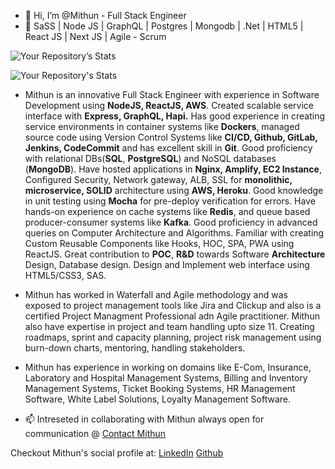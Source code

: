 - 👋 Hi, I’m @Mithun - Full Stack Engineer
- 👀 SaSS | Node JS | GraphQL | Postgres | Mongodb | .Net | HTML5 | React JS | Next JS | Agile - Scrum

![Your Repository’s Stats](https://github-readme-stats.vercel.app/api?username=mithunmadhavan&show_icons=true)

![Your Repository's Stats](https://github-readme-stats.vercel.app/api/top-langs/?username=mithunmadhavan&theme=blue-green)

- Mithun is an innovative Full Stack Engineer with experience in Software Development using **NodeJS, ReactJS, AWS**. Created scalable service interface with **Express, GraphQL, Hapi.** Has good experience in creating service environments in container systems like **Dockers**, managed source code using Version Control Systems like **CI/CD, Github, GitLab, Jenkins, CodeCommit** and has excellent skill in **Git**. Good proficiency with relational DBs(**SQL**, **PostgreSQL**) and NoSQL databases (**MongoDB**). Have hosted applications in **Nginx, Amplify, EC2 Instance**, Configured Security, Network gateway, ALB, SSL for **monolithic, microservice, SOLID** architecture using **AWS, Heroku**. Good knowledge in unit testing using **Mocha** for pre-deploy verification for errors. Have hands-on experience on cache systems like **Redis**, and queue based producer-consumer systems like **Kafka**. Good proficiency in advanced queries on Computer Architecture and Algorithms. Familiar with creating Custom Reusable Components like Hooks, HOC, SPA, PWA using ReactJS. Great contribution to **POC**, **R&D** towards Software **Architecture** Design, Database design. Design and Implement web interface using HTML5/CSS3, SAS.

- Mithun has worked in Waterfall and Agile methodology and was exposed to project management tools like Jira and Clickup and also is a certified Project Managment Professional adn Agile practitioner. Mithun also have expertise in project and team handling upto size 11. Creating roadmaps, sprint and capacity planning, project risk management using burn-down charts, mentoring, handling stakeholders.

- Mithun has experience in working on domains like E-Com, Insurance, Laboratory and Hospital Management Systems, Billing and Inventory Management Systems, Ticket Booking Systems, HR Management Software, White Label Solutions, Loyalty Management Software.

- 📫 Intreseted in collaborating with Mithun always open for communication @ [Contact Mithun](mailto:mithunpm809@gmail.com)

Checkout Mithun's social profile at:
[LinkedIn](https://www.linkedin.com/in/mithun-p-madhav)
[Github](https://github.com/mithunmadhavan)

